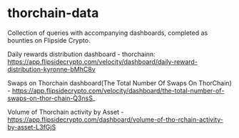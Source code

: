# thorchain-data
Collection of queries with accompanying dashboards, completed as bounties on Flipside Crypto.

Daily rewards distribution dashboard - thorchainn: https://app.flipsidecrypto.com/velocity/dashboard/daily-reward-distribution-kyronne-bMhC8v

Swaps on Thorchain dashboard(The Total Number Of Swaps On ThorChain) - https://app.flipsidecrypto.com/velocity/dashboard/the-total-number-of-swaps-on-thor-chain-Q3nsS_

Volume of Thorchain activity by Asset - https://app.flipsidecrypto.com/dashboard/volume-of-tho-rchain-activity-by-asset-L3fGjS


